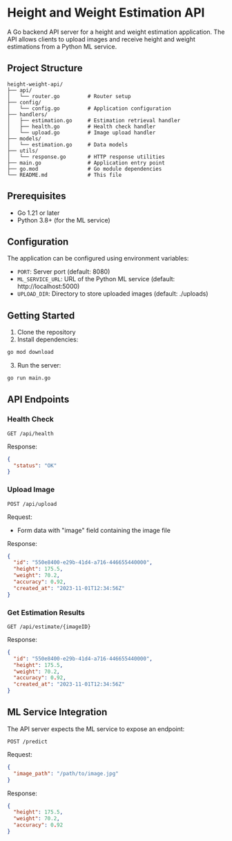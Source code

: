 # Height and Weight Estimation API

A Go backend API server for a height and weight estimation application. The API allows clients to upload images and receive height and weight estimations from a Python ML service.

## Project Structure

```
height-weight-api/
├── api/
│   └── router.go         # Router setup
├── config/
│   └── config.go         # Application configuration
├── handlers/
│   ├── estimation.go     # Estimation retrieval handler
│   ├── health.go         # Health check handler
│   └── upload.go         # Image upload handler
├── models/
│   └── estimation.go     # Data models
├── utils/
│   └── response.go       # HTTP response utilities
├── main.go               # Application entry point
├── go.mod                # Go module dependencies
└── README.md             # This file
```

## Prerequisites

- Go 1.21 or later
- Python 3.8+ (for the ML service)

## Configuration

The application can be configured using environment variables:

- `PORT`: Server port (default: 8080)
- `ML_SERVICE_URL`: URL of the Python ML service (default: http://localhost:5000)
- `UPLOAD_DIR`: Directory to store uploaded images (default: ./uploads)

## Getting Started

1. Clone the repository
2. Install dependencies:

```bash
go mod download
```

3. Run the server:

```bash
go run main.go
```

## API Endpoints

### Health Check

```
GET /api/health
```

Response:
```json
{
  "status": "OK"
}
```

### Upload Image

```
POST /api/upload
```

Request:
- Form data with "image" field containing the image file

Response:
```json
{
  "id": "550e8400-e29b-41d4-a716-446655440000",
  "height": 175.5,
  "weight": 70.2,
  "accuracy": 0.92,
  "created_at": "2023-11-01T12:34:56Z"
}
```

### Get Estimation Results

```
GET /api/estimate/{imageID}
```

Response:
```json
{
  "id": "550e8400-e29b-41d4-a716-446655440000",
  "height": 175.5,
  "weight": 70.2,
  "accuracy": 0.92,
  "created_at": "2023-11-01T12:34:56Z"
}
```

## ML Service Integration

The API server expects the ML service to expose an endpoint:

```
POST /predict
```

Request:
```json
{
  "image_path": "/path/to/image.jpg"
}
```

Response:
```json
{
  "height": 175.5,
  "weight": 70.2,
  "accuracy": 0.92
}
``` 